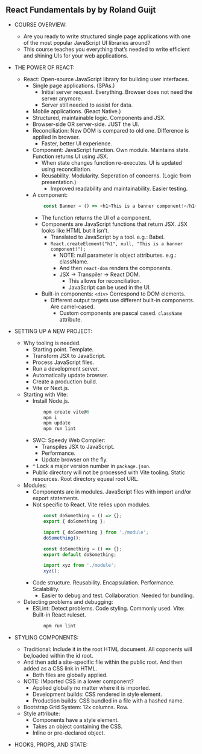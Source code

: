 ## React Fundamentals by by Roland Guijt

- COURSE OVERVIEW:
    - Are you ready to write structured single page applications with one of the most popular JavaScript UI libraries around?
    - This course teaches you everything that’s needed to write efficient and shining UIs for your web applications.

- THE POWER OF REACT:
    - React: Open-source JavaScript library for building user interfaces.
        - Single page applications. (SPAs.)
            - Initial server request. Everything. Browser does not need the server anymore.
            - Server still needed to assist for data.
        - Mobile applications. (React Native.)
        - Structured, maintainable logic. Components and JSX.
        - Browser-side OR server-side. JUST the UI.
        - Reconciliation: New DOM is compared to old one. Difference is applied in browser.
            - Faster, better UI experience.
        - Component: JavaScript function. Own module. Maintains state. Function returns UI using JSX.
            - When state changes function re-executes. UI is updated using reconciliation.
            - Reusability. Modularity. Seperation of concerns. (Logic from presentation.)
                - Improved readability and maintainability. Easier testing.
        - A component:
            ```javascript
                const Banner = () => <h1>This is a banner component!</h1>;
            ```
            - The function returns the UI of a component.
            - Components are JavaScript functions that return JSX. JSX looks like HTML but it isn't.
                - Translated to JavaScript by a tool. e.g.: Babel.
                - `React.createElement("h1", null, "This is a banner component!");`
                    - NOTE: null parameter is object attriburtes. e.g.: className.
                    - And then `react-dom` renders the components.
                    - JSX -> Transpiler -> React DOM.
                        - This allows for reconciliation.
                        - JavaScript can be used in the UI.
            - Built-in components: `<div>` Correspond to DOM elements.
                - Different output targets use different built-in components. Are camel-cased.
                    - Custom components are pascal cased. `className` attribute.

- SETTING UP A NEW PROJECT:
    - Why tooling is needed.
        - Starting point. Template.
        - Transform JSX to JavaScript.
        - Process JavaScript files.
        - Run a development server.
        - Automatically update browser.
        - Create a production build.
        - Vite or Next.js.
    - Starting with Vite:
        - Install Node.js.
            ```javascript
                npm create vite@6
                npm i
                npm update
                npm run lint
            ```
        - SWC: Speedy Web Compiler:
            - Transpiles JSX to JavaScript.
            - Performance.
            - Update browser on the fly.
        - `^` Lock a major version number in `package.json`.
        - Public directory will not be processed with Vite tooling. Static resources. Root directory equeal root URL.
    - Modules: 
        - Components are in modules. JavaScript files with import and/or export statements.
        - Not specific to React. Vite relies upon modules.
            ```javascript
                const doSomething = () => {};
                export { doSomething };

                import { doSomething } from './module';
                doSomething();
            ```
            ```javascript
                const doSomething = () => {};
                export default doSomething;

                import xyz from './module';
                xyz();
            ```
        - Code structure. Reusability. Encapsulation. Performance. Scalability. 
            - Easier to debug and test. Collaboration. Needed for bundling.
    - Detecting problems and debugging:
        - ESLint: Detect problems. Code styling. Commonly used. Vite: Built-in React ruleset.
            ```javascript
                npm run lint
            ```

- STYLING COMPONENTS:
    - Traditional: Include it in the root HTML document. All coponents will be,loaded within the id root.
    - And then add a site-specific file within the public root. And then added as a CSS link in HTML.
        - Both files are globally applied.
    - NOTE: IMported CSS in a lower component?
        - Applied globally no matter where it is imported.
        - Development builds: CSS rendered in style element.
        - Production builds: CSS bundled in a file with a hashed name.
    - Bootstrap Grid System: 12x columns. Row.
    - Style attribute:
        - Components have a style element.
        - Takes an object containing the CSS.
        - Inline or pre-declared object.


- HOOKS, PROPS, AND STATE:
